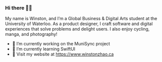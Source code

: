 ### Hi there 👋😀

My name is Winston, and I’m a Global Business & Digital Arts student at the University of Waterloo. As a product designer, I craft software and digital experiences that solve problems and delight users. I also enjoy cycling, manga, and photography!

- 🔭 I’m currently working on the MuniSync project
- 🌱 I’m currently learning SwiftUI
- 🔗 Visit my website at https://www.winstonzhao.ca

<!--
**Nomnomburger/Nomnomburger** is a ✨ _special_ ✨ repository because its `README.md` (this file) appears on your GitHub profile.

Here are some ideas to get you started:

- 🔭 I’m currently working on ...
- 🌱 I’m currently learning ...
- 👯 I’m looking to collaborate on ...
- 🤔 I’m looking for help with ...
- 💬 Ask me about ...
- 📫 How to reach me: ...
- 😄 Pronouns: ...
- ⚡ Fun fact: ...
-->
